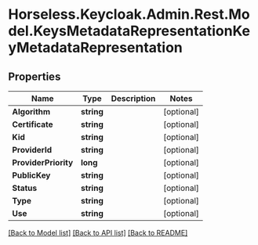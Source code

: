# Horseless.Keycloak.Admin.Rest.Model.KeysMetadataRepresentationKeyMetadataRepresentation

## Properties

Name | Type | Description | Notes
------------ | ------------- | ------------- | -------------
**Algorithm** | **string** |  | [optional] 
**Certificate** | **string** |  | [optional] 
**Kid** | **string** |  | [optional] 
**ProviderId** | **string** |  | [optional] 
**ProviderPriority** | **long** |  | [optional] 
**PublicKey** | **string** |  | [optional] 
**Status** | **string** |  | [optional] 
**Type** | **string** |  | [optional] 
**Use** | **string** |  | [optional] 

[[Back to Model list]](../README.md#documentation-for-models) [[Back to API list]](../README.md#documentation-for-api-endpoints) [[Back to README]](../README.md)


